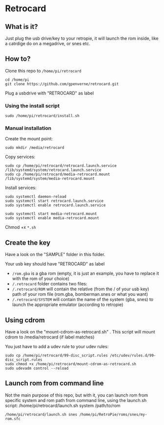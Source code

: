 # Retrocard

## What is it?

Just plug the usb drive/key to your retropie, it will launch the rom inside, like a catrdige do on a megadrive, or snes etc.

## How to?

Clone this repo to ``/home/pi/retrocard``
```shell
cd /home/pi
git clone https://github.com/gpenverne/retrocard.git
```

Plug a usbdrive with "RETROCARD" as label

### Using the install script
```shell
sudo /home/pi/retrocard/install.sh
```

### Manual installation

Create the mount point:

```shell
sudo mkdir /media/retrocard
```

Copy services:

```shell
sudo cp /home/pi/retrocard/retrocard.launch.service /lib/systemd/system/retrocard.launch.service
sudo cp /home/pi/retrocard/media-retrocard.mount /lib/systemd/system/media-retrocard.mount
```

Install services:
```shell
sudo systemctl daemon-reload
sudo systemctl start retrocard.launch.service
sudo systemctl enable retrocard.launch.service  

sudo systemctl start media-retrocard.mount
sudo systemctl enable media-retrocard.mount  
```

Chmod +x ``*.sh``

## Create the key

Have a look on the "SAMPLE" folder in this folder.

Your usb key should have "RETROCARD" as label

- ``/rom.gba`` is a gba rom (empty, it is just an example, you have to replace it with the rom of your choice)
- ``/.retrocard`` folder contains two files:
- ``/.retrocard/ROM`` will contain the relative (from the / of your usb key) path of your rom file (rom.gba, bomberman.snes or what you want)
- ``/.retrocard/SYSTEM`` will contain the name of the system (gba, snes) to launch the appropriate emulator (according to retropie)


## Using cdrom

Have a look on the "mount-cdrom-as-retrocard.sh" . This script will mount cdrom to /media/retrocard (if label matches)

You just have to add a udev rule to your udev rules:

```shell
sudo cp /home/pi/retrocard/99-disc_script.rules /etc/udev/rules.d/99-disc_script.rules
sudo chmod +x /home/pi/retrocard/mount-cdrom-as-retrocard.sh
sudo udevadm control --reload
```

## Launch rom from command line

Not the main purpose of this repo, but with it, you can launch rom from specific system and rom path from command line, using the launch.sh script:
/home/pi/retrocard/launch.sh system /path/to/rom 

```shell
/home/pi/retrocard/launch.sh snes /home/pi/RetroPie/roms/snes/my-rom.sfc
```
